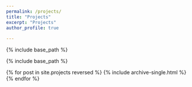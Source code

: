 ```yaml
---
permalink: /projects/
title: "Projects"
excerpt: "Projects"
author_profile: true
  
---
```

{% include base_path %}

{% include base_path %}

{% for post in site.projects reversed %}
  {% include archive-single.html %}
{% endfor %}
